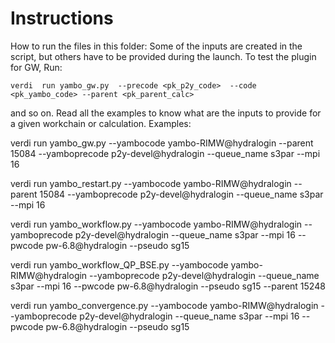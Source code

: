 Instructions
============

How to run the files in this folder: 
Some of the inputs are created in the script,
but others have to be provided during the launch. 
To test the plugin for GW, 
Run:  

```
verdi  run yambo_gw.py  --precode <pk_p2y_code>  --code <pk_yambo_code> --parent <pk_parent_calc>
```

and so on. Read all the examples to know what are the inputs to provide for a given workchain or calculation. 
Examples:

verdi run yambo_gw.py --yambocode yambo-RIMW@hydralogin --parent 15084 --yamboprecode p2y-devel@hydralogin --queue_name s3par --mpi 16

verdi run yambo_restart.py --yambocode yambo-RIMW@hydralogin --parent 15084 --yamboprecode p2y-devel@hydralogin --queue_name s3par --mpi 16 

verdi run yambo_workflow.py --yambocode yambo-RIMW@hydralogin --yamboprecode p2y-devel@hydralogin --queue_name s3par --mpi 16 --pwcode pw-6.8@hydralogin --pseudo sg15

verdi run yambo_workflow_QP_BSE.py --yambocode yambo-RIMW@hydralogin --yamboprecode p2y-devel@hydralogin --queue_name s3par --mpi 16 --pwcode pw-6.8@hydralogin --pseudo sg15 --parent 15248

verdi run yambo_convergence.py --yambocode yambo-RIMW@hydralogin --yamboprecode p2y-devel@hydralogin --queue_name s3par --mpi 16 --pwcode pw-6.8@hydralogin --pseudo sg15
